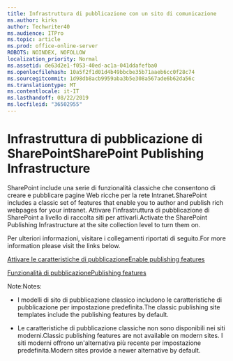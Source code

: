 ```yaml
---
title: Infrastruttura di pubblicazione con un sito di comunicazione
ms.author: kirks
author: Techwriter40
ms.audience: ITPro
ms.topic: article
ms.prod: office-online-server
ROBOTS: NOINDEX, NOFOLLOW
localization_priority: Normal
ms.assetid: de63d2e1-f053-40ed-ac1a-041ddafefba0
ms.openlocfilehash: 10a5f2f1d01d4b49bbcbe35b71aaeb6cc0f28c74
ms.sourcegitcommit: 1d98db8acb9959aba3b5e308a567ade6b62da56c
ms.translationtype: MT
ms.contentlocale: it-IT
ms.lasthandoff: 08/22/2019
ms.locfileid: "36502955"
---
```

# <a name="sharepoint-publishing-infrastructure"></a><span data-ttu-id="9298b-102">Infrastruttura di pubblicazione di SharePoint</span><span class="sxs-lookup"><span data-stu-id="9298b-102">SharePoint Publishing Infrastructure</span></span>


<span data-ttu-id="9298b-103">SharePoint include una serie di funzionalità classiche che consentono di creare e pubblicare pagine Web ricche per la rete Intranet.</span><span class="sxs-lookup"><span data-stu-id="9298b-103">SharePoint includes a classic set of features that enable you to author and publish rich webpages for your intranet.</span></span> <span data-ttu-id="9298b-104">Attivare l'infrastruttura di pubblicazione di SharePoint a livello di raccolta siti per attivarli.</span><span class="sxs-lookup"><span data-stu-id="9298b-104">Activate the SharePoint Publishing Infrastructure at the site collection level to turn them on.</span></span>

<span data-ttu-id="9298b-105">Per ulteriori informazioni, visitare i collegamenti riportati di seguito.</span><span class="sxs-lookup"><span data-stu-id="9298b-105">For more information please visit the links below.</span></span>

[<span data-ttu-id="9298b-106">Attivare le caratteristiche di pubblicazione</span><span class="sxs-lookup"><span data-stu-id="9298b-106">Enable publishing features</span></span>](https://support.office.com/article/Enable-publishing-features-479677A6-8B33-4AC7-907D-071C1C7E4518)

[<span data-ttu-id="9298b-107">Funzionalità di pubblicazione</span><span class="sxs-lookup"><span data-stu-id="9298b-107">Publishing features</span></span>](https://support.office.com/article/Features-enabled-in-a-SharePoint-Online-publishing-site-3AB3810C-3C2C-4361-9D0E-0CBE666EA0B0?wt.mc_id=O365_Portal_MMaven#__toc336865553)

<span data-ttu-id="9298b-108">Note:</span><span class="sxs-lookup"><span data-stu-id="9298b-108">Notes:</span></span>

- <span data-ttu-id="9298b-109">I modelli di sito di pubblicazione classico includono le caratteristiche di pubblicazione per impostazione predefinita.</span><span class="sxs-lookup"><span data-stu-id="9298b-109">The classic publishing site templates include the publishing features by default.</span></span>

- <span data-ttu-id="9298b-110">Le caratteristiche di pubblicazione classiche non sono disponibili nei siti moderni.</span><span class="sxs-lookup"><span data-stu-id="9298b-110">Classic publishing features are not available on modern sites.</span></span> <span data-ttu-id="9298b-111">I siti moderni offrono un'alternativa più recente per impostazione predefinita.</span><span class="sxs-lookup"><span data-stu-id="9298b-111">Modern sites provide a newer alternative by default.</span></span>

